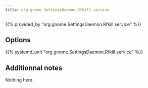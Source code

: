 ```yaml
---
title: org.gnome.SettingsDaemon.Rfkill.service
---
```


{{% provided_by "org.gnome.SettingsDaemon.Rfkill.service" %}}

## Options

{{% systemd_unit "org.gnome.SettingsDaemon.Rfkill.service" %}}

## Additionnal notes

Nothing here.